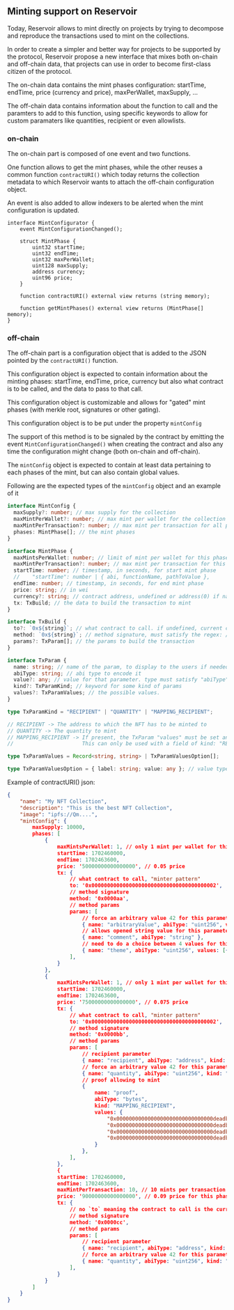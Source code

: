 ## Minting support on Reservoir

Today, Reservoir allows to mint directly on projects by trying to decompose and reproduce the transactions used to mint on the collections.

In order to create a simpler and better way for projects to be supported by the protocol, Reservoir propose a new interface that mixes both on-chain and off-chain data, that projects can use in order to become first-class citizen of the protocol.

The on-chain data contains the mint phases configuration: startTime, endTime, price (currency and price), maxPerWallet, maxSupply, ...

The off-chain data contains information about the function to call and the paramters to add to this function, using specific keywords to allow for custom paramaters like quantities, recipient or even allowlists.

### on-chain

The on-chain part is composed of one event and two functions.

One function allows to get the mint phases, while the other reuses a common function `contractURI()` which today returns the collection metadata to which Reservoir wants to attach the off-chain configuration object.

An event is also added to allow indexers to be alerted when the mint configuration is updated.

```
interface MintConfigurator {
	event MintConfigurationChanged();

	struct MintPhase {
		uint32 startTime;
		uint32 endTime;
		uint32 maxPerWallet;
		uint128 maxSupply;
		address currency;
		uint96 price;
	}

	function contractURI() external view returns (string memory);

	function getMintPhases() external view returns (MintPhase[] memory);
}
```

### off-chain

The off-chain part is a configuration object that is added to the JSON pointed by the `contractURI()` function.

This configuration object is expected to contain information about the minting phases: startTime, endTime, price, currency but also what contract is to be called, and the data to pass to that call.

This configuration object is customizable and allows for "gated" mint phases (with merkle root, signatures or other gating).

This configuration object is to be put under the property `mintConfig`

The support of this method is to be signaled by the contract by emitting the event `MintConfigurationChanged()` when creating the contract and also any time the configuration might change (both on-chain and off-chain).

The `mintConfig` object is expected to contain at least data pertaining to each phases of the mint, but can also contain global values.

Following are the expected types of the `mintConfig` object and an example of it

```ts
interface MintConfig {
  maxSupply?: number; // max supply for the collection
  maxMintPerWallet?: number; // max mint per wallet for the collection
  maxMintPerTransaction?: number; // max mint per transaction for all phases
  phases: MintPhase[]; // the mint phases
}

interface MintPhase {
  maxMintsPerWallet: number; // limit of mint per wallet for this phase
  maxMintPerTransaction?: number; // max mint per transaction for this phases
  startTime: number; // timestamp, in seconds, for start mint phase
  // 	"startTime": number | { abi, functionName, pathToValue },
  endTime: number; // timestamp, in seconds, for end mint phase
  price: string; // in wei
  currency?: string; // contract address, undefined or address(0) if native
  tx: TxBuild; // the data to build the transaction to mint
}

interface TxBuild {
  to?: `0x${string}`; // what contract to call. if undefined, current collection. if defined, must satisfy the regex /0x[a-fA-F0-9]{40}/
  method: `0x${string}`; // method signature, must satisfy the regex: /0x[a-f0-9]{8}/
  params?: TxParam[]; // the params to build the transaction
}

interface TxParam {
  name: string; // name of the param, to display to the users if needed
  abiType: string; // abi type to encode it
  value?: any; // value for that parameter. type must satisfy "abiType". if set, kind and values are ignored.
  kind?: TxParamKind; // keyword for some kind of params
  values?: TxParamValues; // the possible values.
}

type TxParamKind = "RECIPIENT" | "QUANTITY" | "MAPPING_RECIPIENT";

// RECIPIENT -> The address to which the NFT has to be minted to
// QUANTITY -> The quantity to mint
// MAPPING_RECIPIENT -> If present, the TxParam "values" must be set and should be a a mapping(address => abiType)
//                      This can only be used with a field of kind: "RECIPIENT" and only if "RECIPIENT" is present in the mapping

type TxParamValues = Record<string, string> | TxParamValuesOption[];

type TxParamValuesOption = { label: string; value: any }; // value type must satisfy the abiType for that TxParam
```

Example of contractURI() json:

```json
{
	"name": "My NFT Collection",
	"description": "This is the best NFT Collection",
	"image": "ipfs://Qm....",
	"mintConfig": {
		maxSupply: 10000,
		phases: [
			{
				maxMintsPerWallet: 1, // only 1 mint per wallet for this phase
				startTime: 1702460000,
				endTime: 1702463600,
				price: '50000000000000000', // 0.05 price
				tx: {
					// what contract to call, "minter pattern"
					to: '0x0000000000000000000000000000000000000002',
					// method signature
					method: '0x0000aa',
					// method params
					params: [
						// force an arbitrary value 42 for this parameter
						{ name: "arbitraryValue", abiType: "uint256", value: 42 },
						// allows opened string value for this parameters
						{ name: "comment", abiType: "string" },
						// need to do a choice between 4 values for this param
						{ name: "theme", abiType: "uint256", values: [{ label: 'red', value: 1}, { label: 'green', value: 2}, {label: 'blue', value: 3}, {label:'gold',value: 4}]}
					],
				}
			},
			{
				maxMintsPerWallet: 1, // only 1 mint per wallet for this phase
				startTime: 1702460000,
				endTime: 1702463600,
				price: '75000000000000000', // 0.075 price
				tx: {
					// what contract to call, "minter pattern"
					to: '0x0000000000000000000000000000000000000002',
					// method signature
					method: '0x0000bb',
					// method params
					params: [
						// recipient parameter
						{ name: "recipient", abiType: "address", kind: "RECIPIENT" },
						// force an arbitrary value 42 for this parameter
						{ name: "quantity", abiType: "uint256", kind: "QUANTITY" },
						// proof allowing to mint
						{
							name: "proof",
							abiType: "bytes",
							kind: "MAPPING_RECIPIENT",
							values: {
								"0x0000000000000000000000000000000deadbeef1": "0x14e7c5ea3a66fcc78a4923ef9db55fab89302a507802a3995f4e5dbc69f76920",
								"0x0000000000000000000000000000000deadbeef2": "0xda093f3e739004ec4c1c46ede38a7d1e06d2c6a8c77a9f6783961efca7e82f24",
								"0x0000000000000000000000000000000deadbeef3": "0xb4b2301c3ea107c4363e7b847ae1a959cacb4219680d4214797729d6691e2bf4",
								"0x0000000000000000000000000000000deadbeef4": "0x94deb2a5f7a76bc1553595d5bd8c9fe9173c5c383a1db1a7035945bbefdf297a",
							}
						},
					],
				},
				{
				startTime: 1702460000,
				endTime: 1702463600,
				maxMintPerTransaction: 10, // 10 mints per transaction
				price: '90000000000000000', // 0.09 price for this phase
				tx: {
					// no `to` meaning the contract to call is the current collection
					// method signature
					method: '0x0000cc',
					// method params
					params: [
						// recipient parameter
						{ name: "recipient", abiType: "address", kind: "RECIPIENT" },
						// force an arbitrary value 42 for this parameter
						{ name: "quantity", abiType: "uint256", kind: "QUANTITY" },
					],
				}
			}
		]
	}
}
```
